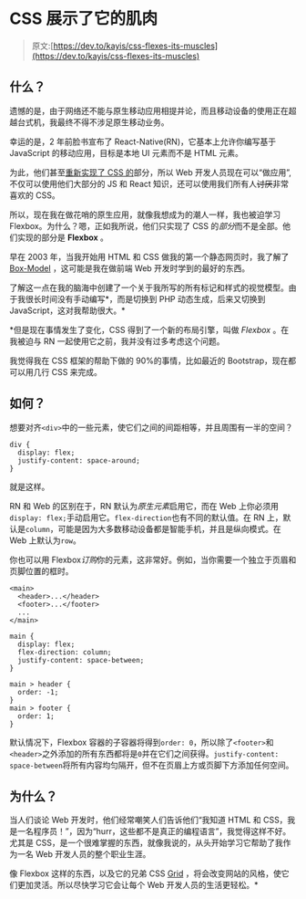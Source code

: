 # CSS 展示了它的肌肉

> 原文:[https://dev.to/kayis/css-flexes-its-muscles](https://dev.to/kayis/css-flexes-its-muscles)

## [](#what)什么？

遗憾的是，由于网络还不能与原生移动应用相提并论，而且移动设备的使用正在超越台式机，我最终不得不涉足原生移动业务。

幸运的是，2 年前脸书宣布了 React-Native(RN)，它基本上允许你编写基于 JavaScript 的移动应用，目标是本地 UI 元素而不是 HTML 元素。

为此，他们甚至[重新实现了 CSS 的](https://facebook.github.io/yoga/)部分，所以 Web 开发人员现在可以“做应用”,不仅可以使用他们大部分的 JS 和 React 知识，还可以使用我们所有人~~讨厌~~非常喜欢的 CSS。

所以，现在我在做花哨的原生应用，就像我想成为的潮人一样，我也被迫学习 Flexbox。为什么？嗯，正如我所说，他们只实现了 CSS 的*部分*而不是全部。他们实现的部分是 **Flexbox** 。

早在 2003 年，当我开始用 HTML 和 CSS 做我的第一个静态网页时，我了解了 [Box-Model](https://wiki.selfhtml.org/wiki/CSS/Box-Modell) ，这可能是我在做前端 Web 开发时学到的最好的东西。

了解这一点在我的脑海中创建了一个关于我所写的所有标记和样式的视觉模型。由于我很长时间没有手动编写*，而是切换到 PHP 动态生成，后来又切换到 JavaScript，这对我帮助很大。*

 *但是现在事情发生了变化，CSS 得到了一个新的布局引擎，叫做 *Flexbox* 。在我被迫与 RN 一起使用它之前，我并没有过多考虑这个问题。

我觉得我在 CSS 框架的帮助下做的 90%的事情，比如最近的 Bootstrap，现在都可以用几行 CSS 来完成。

## [](#how)如何？

想要对齐`<div>`中的一些元素，使它们之间的间距相等，并且周围有一半的空间？

```
div {
  display: flex;
  justify-content: space-around;
} 
```

就是这样。

RN 和 Web 的区别在于，RN 默认为*原生元素*启用它，而在 Web 上你必须用`display: flex;`手动启用它。`flex-direction`也有不同的默认值。在 RN 上，默认是`column`，可能是因为大多数移动设备都是智能手机，并且是纵向模式。在 Web 上默认为`row`。

你也可以用 Flexbox*订购*你的元素，这非常好。例如，当你需要一个独立于页眉和页脚位置的框时。

```
<main>
  <header>...</header>
  <footer>...</footer>
  ...
</main> 

main {
  display: flex;
  flex-direction: column;
  justify-content: space-between;
}

main > header {
  order: -1;
}
main > footer {
  order: 1;
} 
```

默认情况下，Flexbox 容器的子容器将得到`order: 0`，所以除了`<footer>`和`<header>`之外添加的所有东西都将是`0`并在它们之间获得。`justify-content: space-between`将所有内容均匀隔开，但不在页眉上方或页脚下方添加任何空间。

## [](#why)为什么？

当人们谈论 Web 开发时，他们经常嘲笑人们告诉他们“我知道 HTML 和 CSS，我是一名程序员！”，因为“hurr，这些都不是真正的编程语言”，我觉得这样不好。尤其是 CSS，是一个很难掌握的东西，就像我说的，从头开始学习它帮助了我作为一名 Web 开发人员的整个职业生涯。

像 Flexbox 这样的东西，以及它的兄弟 CSS [Grid](https://developer.mozilla.org/en-US/docs/Web/CSS/grid) ，将会改变网站的风格，使它们更加灵活。所以尽快学习它会让每个 Web 开发人员的生活更轻松。*